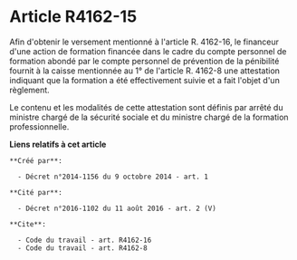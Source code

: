 # Article R4162-15

Afin d'obtenir le versement mentionné à l'article R. 4162-16, le financeur d'une action de formation financée dans le cadre
du compte personnel de formation abondé par le compte personnel de prévention de la pénibilité fournit à la caisse mentionnée
au 1° de l'article R. 4162-8 une attestation indiquant que la formation a été effectivement suivie et a fait l'objet d'un
règlement. 

Le contenu et les modalités de cette attestation sont définis par arrêté du ministre chargé de la sécurité sociale et du
ministre chargé de la formation professionnelle.

**Liens relatifs à cet article**

	**Créé par**:

	  - Décret n°2014-1156 du 9 octobre 2014 - art. 1

	**Cité par**:

	  - Décret n°2016-1102 du 11 août 2016 - art. 2 (V)

	**Cite**:

	  - Code du travail - art. R4162-16
	  - Code du travail - art. R4162-8
